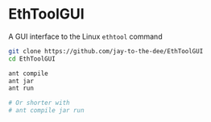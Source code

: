 # EthToolGUI
A GUI interface to the Linux `ethtool` command

```bash
git clone https://github.com/jay-to-the-dee/EthToolGUI
cd EthToolGUI

ant compile
ant jar
ant run

# Or shorter with
# ant compile jar run
```
